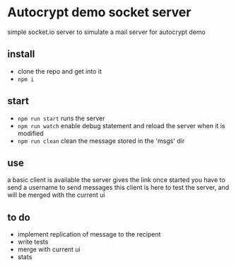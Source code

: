 # Autocrypt demo socket server

simple socket.io server to simulate a mail server for autocrypt demo

## install
- clone the repo and get into it 
- ```npm i```

## start
- ```npm run start``` runs the server
- ```npm run watch``` enable debug statement and reload the server when it is modified
- ```npm run clean``` clean the message stored in the 'msgs' dir

## use

a basic client is available the server gives the link once started
you have to send a username to send messages
this client is here to test the server, and will be merged with the current ui

## to do
- implement replication of message to the recipent
- write tests
- merge with current ui
- stats
